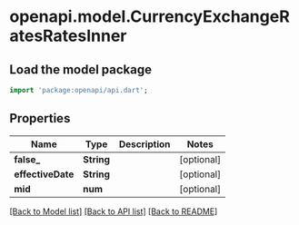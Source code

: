 # openapi.model.CurrencyExchangeRatesRatesInner

## Load the model package
```dart
import 'package:openapi/api.dart';
```

## Properties
Name | Type | Description | Notes
------------ | ------------- | ------------- | -------------
**false_** | **String** |  | [optional] 
**effectiveDate** | **String** |  | [optional] 
**mid** | **num** |  | [optional] 

[[Back to Model list]](../README.md#documentation-for-models) [[Back to API list]](../README.md#documentation-for-api-endpoints) [[Back to README]](../README.md)


